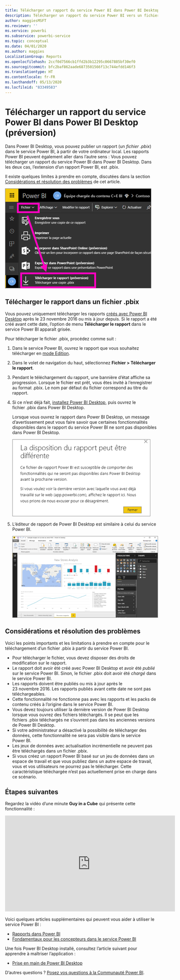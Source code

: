 ```yaml
---
title: Télécharger un rapport du service Power BI dans Power BI Desktop (préversion)
description: Télécharger un rapport du service Power BI vers un fichier Power BI Desktop
author: maggiesMSFT
ms.reviewer: ''
ms.service: powerbi
ms.subservice: powerbi-service
ms.topic: conceptual
ms.date: 04/01/2020
ms.author: maggies
LocalizationGroup: Reports
ms.openlocfilehash: 2ccf0d7566cb1ffd2b3b12295c0667885bf30ef0
ms.sourcegitcommit: bfc2baf862aade6873501566f13c744efdd146f3
ms.translationtype: HT
ms.contentlocale: fr-FR
ms.lasthandoff: 05/13/2020
ms.locfileid: "83349583"
---
```

# <a name="download-a-report-from-the-power-bi-service-to-power-bi-desktop-preview"></a>Télécharger un rapport du service Power BI dans Power BI Desktop (préversion)
Dans Power BI Desktop, vous pouvez publier un rapport (un *fichier .pbix*) dans le service Power BI, à partir de votre ordinateur local. Les rapports Power BI peuvent également aller dans l’autre sens : Vous pouvez télécharger un rapport du service Power BI dans Power BI Desktop. Dans les deux cas, l’extension d’un rapport Power BI, est .pbix.

Il existe quelques limites à prendre en compte, discutées dans la section [Considérations et résolution des problèmes](#considerations-and-troubleshooting) de cet article.

![Liste déroulante de fichiers](media/service-export-to-pbix/power-bi-file-export.png)

## <a name="download-the-report-as-a-pbix-file"></a>Télécharger le rapport dans un fichier .pbix

Vous pouvez uniquement télécharger les rapports [créés avec Power BI Desktop](/learn/modules/publish-share-power-bi/2-publish-reports) après le 23 novembre 2016 ou mis à jour depuis. Si le rapport a été créé avant cette date, l’option de menu **Télécharger le rapport** dans le service Power BI apparaît grisée.

Pour télécharger le fichier .pbix, procédez comme suit :

1. Dans le service Power BI, ouvrez le rapport que vous souhaitez télécharger en [mode Edition](https://docs.microsoft.com/power-bi/service-interact-with-a-report-in-editing-view).

2. Dans le volet de navigation du haut, sélectionnez **Fichier > Télécharger le rapport**.
   
3. Pendant le téléchargement du rapport, une bannière d’état affiche sa progression. Lorsque le fichier est prêt, vous êtes invité à l’enregistrer au format .pbix. Le nom par défaut du fichier correspond au titre du rapport.
   
4. Si ce n’est déjà fait, [installez Power BI Desktop](../fundamentals/desktop-get-the-desktop.md), puis ouvrez le fichier .pbix dans Power BI Desktop.
   
    Lorsque vous ouvrez le rapport dans Power BI Desktop, un message d’avertissement peut vous faire savoir que certaines fonctionnalités disponibles dans le rapport du service Power BI ne sont pas disponibles dans Power BI Desktop.
   
    ![Boîte de dialogue d’avertissement](media/service-export-to-pbix/power-bi-export-to-pbix_2.png)

5. L’éditeur de rapport de Power BI Desktop est similaire à celui du service Power BI.  
   
    ![Éditeur de rapport Power BI Desktop](media/service-export-to-pbix/power-bi-desktop.png)

## <a name="considerations-and-troubleshooting"></a>Considérations et résolution des problèmes
Voici les points importants et les limitations à prendre en compte pour le téléchargement d’un fichier .pbix à partir du service Power BI.

* Pour télécharger le fichier, vous devez disposer des droits de modification sur le rapport.
* Le rapport doit avoir été créé avec Power BI Desktop et avoir été *publié* sur le service Power BI. Sinon, le fichier .pbix doit avoir été *chargé* dans le service Power BI.
* Les rapports doivent être publiés ou mis à jour après le 23 novembre 2016. Les rapports publiés avant cette date ne sont pas téléchargeables.
* Cette fonctionnalité ne fonctionne pas avec les rapports et les packs de contenu créés à l’origine dans le service Power BI.
* Vous devez toujours utiliser la dernière version de Power BI Desktop lorsque vous ouvrez des fichiers téléchargés. Il se peut que les fichiers .pbix téléchargés ne s’ouvrent pas dans les anciennes versions de Power BI Desktop.
* Si votre administrateur a désactivé la possibilité de télécharger des données, cette fonctionnalité ne sera pas visible dans le service Power BI.
* Les jeux de données avec actualisation incrémentielle ne peuvent pas être téléchargés dans un fichier .pbix.
* Si vous créez un rapport Power BI basé sur un jeu de données dans un espace de travail et que vous publiez dans un autre espace de travail, vous et vos utilisateurs ne pourrez pas le télécharger. Cette caractéristique téléchargée n’est pas actuellement prise en charge dans ce scénario.

## <a name="next-steps"></a>Étapes suivantes
Regardez la vidéo d’une minute **Guy in a Cube** qui présente cette fonctionnalité :

<iframe width="560" height="315" src="https://www.youtube.com/embed/ymWqU5jiUl0" frameborder="0" allowfullscreen></iframe>

Voici quelques articles supplémentaires qui peuvent vous aider à utiliser le service Power BI :

* [Rapports dans Power BI](../consumer/end-user-reports.md)
* [Fondamentaux pour les concepteurs dans le service Power BI](../fundamentals/service-basic-concepts.md)

Une fois Power BI Desktop installé, consultez l’article suivant pour apprendre à maîtriser l’application :

* [Prise en main de Power BI Desktop](../fundamentals/desktop-getting-started.md)

D’autres questions ? [Posez vos questions à la Communauté Power BI](https://community.powerbi.com/).
